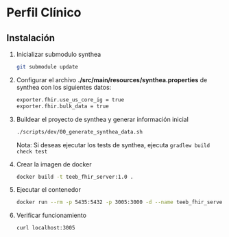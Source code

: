 # Perfil Clínico

## Instalación 

1. Inicializar submodulo synthea

    ```bash
    git submodule update
    ```

2. Configurar el archivo **./src/main/resources/synthea.properties** de synthea con los siguientes datos:

    ```bash
    exporter.fhir.use_us_core_ig = true 
    exporter.fhir.bulk_data = true
    ```

3. Buildear el proyecto de synthea y generar información inicial

    ```bash
    ./scripts/dev/00_generate_synthea_data.sh
    ```
    Nota: Si deseas ejecutar los tests de synthea, ejecuta `gradlew build check test`

4. Crear la imagen de docker

    ```bash
    docker build -t teeb_fhir_server:1.0 .
    ```

5. Ejecutar el contenedor

    ```bash
    docker run --rm -p 5435:5432 -p 3005:3000 -d --name teeb_fhir_server teeb_fhir_server:1.0 --env-file=.env
    ```

6. Verificar funcionamiento

    ```
    curl localhost:3005
    ```
